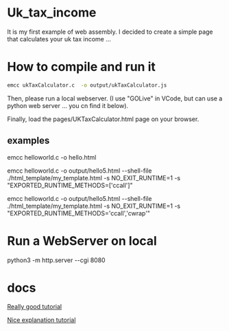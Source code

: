 # Uk_tax_income 
It is my first example of web assembly. I decided to create a simple page that calculates your uk tax income ... 


# How to compile and run it

``` bash
emcc ukTaxCalculator.c  -o output/ukTaxCalculator.js 
```

Then, please run a local webserver. (I use "GOLive" in VCode, but can use a python web server ... you cn find it below).

Finally, load the pages/UKTaxCalculator.html page on your browser. 


## examples 
emcc helloworld.c -o hello.html

emcc helloworld.c -o output/hello5.html --shell-file ./html_template/my_template.html -s NO_EXIT_RUNTIME=1 -s "EXPORTED_RUNTIME_METHODS=['ccall']"

emcc helloworld.c -o output/hello5.html --shell-file ./html_template/my_template.html -s NO_EXIT_RUNTIME=1 -s "EXPORTED_RUNTIME_METHODS='ccall','cwrap'"


# Run a WebServer on local
python3 -m http.server --cgi 8080

# docs

[Really good tutorial](https://www.youtube.com/watch?v=RSLHrmDL4kU)

[Nice explanation tutorial](https://marcoselvatici.github.io/WASM_tutorial/)
